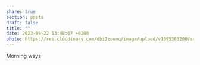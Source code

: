 ```yaml
---
share: true
section: posts
draft: false
title: ""
date: 2023-09-22 13:48:07 +0200
photo: https://res.cloudinary.com/dbi2zounq/image/upload/v1695383200/sot6g5mbfccxxii8s75a.jpg
---
```


Morning ways

